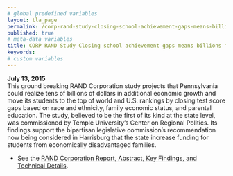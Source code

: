 ```yaml
---
# global predefined variables
layout: tla_page
permalink: /corp-rand-study-closing-school-achievement-gaps-means-billions-for-pa-economy/
published: true
# meta-data variables
title: CORP RAND Study Closing school achievement gaps means billions for PA economy
keywords:
# custom variables
---
```


**July 13, 2015**<br>
This ground breaking RAND Corporation study projects that Pennsylvania could realize tens of billions of dollars in additional economic growth and move its students to the top of world and U.S. rankings by closing test score gaps based on race and ethnicity, family economic status, and parental education.  The study, believed to be the first of its kind at the state level, was commissioned by Temple University’s Center on Regional Politics.  Its findings support the bipartisan legislative commission’s recommendation now being considered in Harrisburg that the state increase funding for students from economically disadvantaged families.

- See the [RAND Corporation Report, Abstract, Key Findings, and Technical Details](https://drive.google.com/open?id=19JujP-JttNnQnTMQmJ5jEXUc8OPssN0T).
